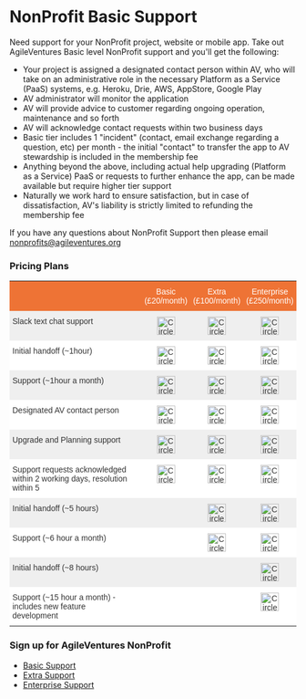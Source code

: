 # NonProfit Basic Support

Need support for your NonProfit project, website or mobile app.  Take out AgileVentures Basic level NonProfit support and you'll get the following:

- Your project is assigned a designated contact person within AV, who will take on an administrative role in the necessary Platform as a Service (PaaS) systems, e.g. Heroku, Drie, AWS, AppStore, Google Play
- AV administrator will monitor the application
- AV will provide advice to customer regarding ongoing operation, maintenance and so forth
- AV will acknowledge contact requests within two business days
- Basic tier includes 1 "incident" (contact, email exchange regarding a question, etc) per month - the initial "contact" to transfer the app to AV stewardship is included in the membership fee
- Anything beyond the above, including actual help upgrading (Platform as a Service) PaaS or requests to further enhance the app, can be made available but require higher tier support
- Naturally we work hard to ensure satisfaction, but in case of dissatisfaction, AV's liability is strictly limited to refunding the membership fee

If you have any questions about NonProfit Support then please email nonprofits@agileventures.org

### Pricing Plans

<table class="tg" style="border-collapse: collapse;border-spacing:0;border-color: #aaa;">
  <tbody>
<tr>
    <th class="tg-7cqi" style="font-family: Arial, sans-serif;font-size: 14px;font-weight: normal;padding:10px 5px;border-style:solid;border-width:0px;overflow: hidden;border-color: #aaa;color: #ffffff;background-color: #ee7335;vertical-align: top;"><br></th>
    <th class="tg-vc1w" style="font-family: Arial, sans-serif;font-size: 14px;font-weight: normal;padding:10px 5px;border-style:solid;border-width:0px;overflow: hidden;border-color: #aaa;color: #ffffff;background-color: #ee7335;vertical-align: top;"></th>
    <th class="tg-vc1w" style="font-family: Arial, sans-serif;font-size: 14px;font-weight: normal;padding:10px 5px;border-style:solid;border-width:0px;overflow: hidden;border-color: #aaa;color: #ffffff;background-color: #ee7335;text-align: center;">Basic<br> (&#xa3;20/month)</th>
    <th class="tg-vc1w" style="font-family: Arial, sans-serif;font-size: 14px;font-weight: normal;padding:10px 5px;border-style:solid;border-width:0px;overflow: hidden;border-color: #aaa;color: #ffffff;background-color: #ee7335;text-align: center;">Extra<br> (&#xa3;100/month)</th>
    <th class="tg-vc1w" style="font-family: Arial, sans-serif;font-size: 14px;font-weight: normal;padding:10px 5px;border-style:solid;border-width:0px;overflow: hidden;border-color: #aaa;color: #ffffff;background-color: #ee7335;text-align: center;">Enterprise<br> (&#xa3;250/month)</th>
  </tr>
  <tr>
    <td class="tg-yzt1" style="font-family: Arial, sans-serif;font-size: 14px;padding:10px 5px;border-style:solid;border-width:0px;overflow: hidden;border-color: #aaa;color: #333;background-color: #efefef;vertical-align: top;">Slack text chat support</td>
<td align="center" class="tg-uqo3" style="font-family: Arial, sans-serif;font-size: 14px;padding:10px 5px;border-style:solid;border-width:0px;overflow: hidden;border-color: #aaa;color: #333;background-color: #efefef;vertical-align: top;">
<br>
</td>
<td align="center" class="tg-uqo3" style="font-family: Arial, sans-serif;font-size: 14px;padding:10px 5px;border-style:solid;border-width:0px;overflow: hidden;border-color: #aaa;color: #333;background-color: #efefef;vertical-align: top;"><img width="32px" src="https://dl.dropbox.com/s/h3vg4hcvhkjc1ks/teal-circle-checkmark-128.png" alt="Circle checkmark icon" title="Circle checkmark"><br>
</td>
<td align="center" class="tg-uqo3" style="font-family: Arial, sans-serif;font-size: 14px;padding:10px 5px;border-style:solid;border-width:0px;overflow: hidden;border-color: #aaa;color: #333;background-color: #efefef;vertical-align: top;"><img width="32px" src="https://dl.dropbox.com/s/h3vg4hcvhkjc1ks/teal-circle-checkmark-128.png" alt="Circle checkmark icon" title="Circle checkmark"><br>
</td>
<td align="center" class="tg-uqo3" style="font-family: Arial, sans-serif;font-size: 14px;padding:10px 5px;border-style:solid;border-width:0px;overflow: hidden;border-color: #aaa;color: #333;background-color: #efefef;vertical-align: top;"><img width="32px" src="https://dl.dropbox.com/s/h3vg4hcvhkjc1ks/teal-circle-checkmark-128.png" alt="Circle checkmark icon" title="Circle checkmark"><br>
</td>
</tr>
  <tr>
    <td class="tg-yw4l" style="font-family: Arial, sans-serif;font-size: 14px;padding:10px 5px;border-style:solid;border-width:0px;overflow: hidden;border-color: #aaa;color: #333;background-color: #fff;vertical-align: top;">Initial handoff (&#126;1hour)</td>
    <td align="center" class="tg-baqh" style="font-family: Arial, sans-serif;font-size: 14px;padding:10px 5px;border-style:solid;border-width:0px;overflow: hidden;border-color: #aaa;color: #333;background-color: #fff;vertical-align: top;"></td>
    <td align="center" class="tg-baqh" style="font-family: Arial, sans-serif;font-size: 14px;padding:10px 5px;border-style:solid;border-width:0px;overflow: hidden;border-color: #aaa;color: #333;background-color: #fff;vertical-align: top;"><img width="32px" src="https://dl.dropbox.com/s/h3vg4hcvhkjc1ks/teal-circle-checkmark-128.png" alt="Circle checkmark icon" title="Circle checkmark"></td>
    <td align="center" class="tg-baqh" style="font-family: Arial, sans-serif;font-size: 14px;padding:10px 5px;border-style:solid;border-width:0px;overflow: hidden;border-color: #aaa;color: #333;background-color: #fff;vertical-align: top;"><img width="32px" src="https://dl.dropbox.com/s/h3vg4hcvhkjc1ks/teal-circle-checkmark-128.png" alt="Circle checkmark icon" title="Circle checkmark"></td>
    <td align="center" class="tg-baqh" style="font-family: Arial, sans-serif;font-size: 14px;padding:10px 5px;border-style:solid;border-width:0px;overflow: hidden;border-color: #aaa;color: #333;background-color: #fff;vertical-align: top;"><img width="32px" src="https://dl.dropbox.com/s/h3vg4hcvhkjc1ks/teal-circle-checkmark-128.png" alt="Circle checkmark icon" title="Circle checkmark"></td>
  </tr>
<tr>
    <td class="tg-yzt1" style="font-family: Arial, sans-serif;font-size: 14px;padding:10px 5px;border-style:solid;border-width:0px;overflow: hidden;border-color: #aaa;color: #333;background-color: #efefef;vertical-align: top;">Support (&#126;1hour a month)</td>
    <td align="center" class="tg-uqo3" style="font-family: Arial, sans-serif;font-size: 14px;padding:10px 5px;border-style:solid;border-width:0px;overflow: hidden;border-color: #aaa;color: #333;background-color: #efefef;vertical-align: top;"></td>
    <td align="center" class="tg-uqo3" style="font-family: Arial, sans-serif;font-size: 14px;padding:10px 5px;border-style:solid;border-width:0px;overflow: hidden;border-color: #aaa;color: #333;background-color: #efefef;vertical-align: top;"><img width="32px" src="https://dl.dropbox.com/s/h3vg4hcvhkjc1ks/teal-circle-checkmark-128.png" alt="Circle checkmark icon" title="Circle checkmark"></td>
    <td align="center" class="tg-uqo3" style="font-family: Arial, sans-serif;font-size: 14px;padding:10px 5px;border-style:solid;border-width:0px;overflow: hidden;border-color: #aaa;color: #333;background-color: #efefef;vertical-align: top;"><img width="32px" src="https://dl.dropbox.com/s/h3vg4hcvhkjc1ks/teal-circle-checkmark-128.png" alt="Circle checkmark icon" title="Circle checkmark"></td>
    <td align="center" class="tg-uqo3" style="font-family: Arial, sans-serif;font-size: 14px;padding:10px 5px;border-style:solid;border-width:0px;overflow: hidden;border-color: #aaa;color: #333;background-color: #efefef;vertical-align: top;"><img width="32px" src="https://dl.dropbox.com/s/h3vg4hcvhkjc1ks/teal-circle-checkmark-128.png" alt="Circle checkmark icon" title="Circle checkmark"></td>
  </tr>
  <tr>
    <td class="tg-yw4l" style="font-family: Arial, sans-serif;font-size: 14px;padding:10px 5px;border-style:solid;border-width:0px;overflow: hidden;border-color: #aaa;color: #333;background-color: #fff;vertical-align: top;">Designated AV contact person</td>
    <td align="center" class="tg-baqh" style="font-family: Arial, sans-serif;font-size: 14px;padding:10px 5px;border-style:solid;border-width:0px;overflow: hidden;border-color: #aaa;color: #333;background-color: #fff;vertical-align: top;"></td>
    <td align="center" class="tg-baqh" style="font-family: Arial, sans-serif;font-size: 14px;padding:10px 5px;border-style:solid;border-width:0px;overflow: hidden;border-color: #aaa;color: #333;background-color: #fff;vertical-align: top;"><img width="32px" src="https://dl.dropbox.com/s/h3vg4hcvhkjc1ks/teal-circle-checkmark-128.png" alt="Circle checkmark icon" title="Circle checkmark"></td>
    <td align="center" class="tg-baqh" style="font-family: Arial, sans-serif;font-size: 14px;padding:10px 5px;border-style:solid;border-width:0px;overflow: hidden;border-color: #aaa;color: #333;background-color: #fff;vertical-align: top;"><img width="32px" src="https://dl.dropbox.com/s/h3vg4hcvhkjc1ks/teal-circle-checkmark-128.png" alt="Circle checkmark icon" title="Circle checkmark"></td>
    <td align="center" class="tg-baqh" style="font-family: Arial, sans-serif;font-size: 14px;padding:10px 5px;border-style:solid;border-width:0px;overflow: hidden;border-color: #aaa;color: #333;background-color: #fff;vertical-align: top;"><img width="32px" src="https://dl.dropbox.com/s/h3vg4hcvhkjc1ks/teal-circle-checkmark-128.png" alt="Circle checkmark icon" title="Circle checkmark"></td>
  </tr>
  <tr>
    <td class="tg-yzt1" style="font-family: Arial, sans-serif;font-size: 14px;padding:10px 5px;border-style:solid;border-width:0px;overflow: hidden;border-color: #aaa;color: #333;background-color: #efefef;vertical-align: top;">Upgrade and Planning support</td>
    <td align="center" class="tg-uqo3" style="font-family: Arial, sans-serif;font-size: 14px;padding:10px 5px;border-style:solid;border-width:0px;overflow: hidden;border-color: #aaa;color: #333;background-color: #efefef;vertical-align: top;"></td>
    <td align="center" class="tg-uqo3" style="font-family: Arial, sans-serif;font-size: 14px;padding:10px 5px;border-style:solid;border-width:0px;overflow: hidden;border-color: #aaa;color: #333;background-color: #efefef;vertical-align: top;"><img width="32px" src="https://dl.dropbox.com/s/h3vg4hcvhkjc1ks/teal-circle-checkmark-128.png" alt="Circle checkmark icon" title="Circle checkmark"></td>
    <td align="center" class="tg-uqo3" style="font-family: Arial, sans-serif;font-size: 14px;padding:10px 5px;border-style:solid;border-width:0px;overflow: hidden;border-color: #aaa;color: #333;background-color: #efefef;vertical-align: top;"><img width="32px" src="https://dl.dropbox.com/s/h3vg4hcvhkjc1ks/teal-circle-checkmark-128.png" alt="Circle checkmark icon" title="Circle checkmark"></td>
    <td align="center" class="tg-uqo3" style="font-family: Arial, sans-serif;font-size: 14px;padding:10px 5px;border-style:solid;border-width:0px;overflow: hidden;border-color: #aaa;color: #333;background-color: #efefef;vertical-align: top;"><img width="32px" src="https://dl.dropbox.com/s/h3vg4hcvhkjc1ks/teal-circle-checkmark-128.png" alt="Circle checkmark icon" title="Circle checkmark"></td>
  </tr>
  <tr>
    <td class="tg-yw4l" style="font-family: Arial, sans-serif;font-size: 14px;padding:10px 5px;border-style:solid;border-width:0px;overflow: hidden;border-color: #aaa;color: #333;background-color: #fff;vertical-align: top;">Support requests acknowledged within 2 working days, resolution within 5</td>
<td align="center" class="tg-baqh" style="font-family: Arial, sans-serif;font-size: 14px;padding:10px 5px;border-style:solid;border-width:0px;overflow: hidden;border-color: #aaa;color: #333;background-color: #fff;vertical-align: top;"></td>
    <td align="center" class="tg-baqh" style="font-family: Arial, sans-serif;font-size: 14px;padding:10px 5px;border-style:solid;border-width:0px;overflow: hidden;border-color: #aaa;color: #333;background-color: #fff;vertical-align: top;"><img width="32px" src="https://dl.dropbox.com/s/h3vg4hcvhkjc1ks/teal-circle-checkmark-128.png" alt="Circle checkmark icon" title="Circle checkmark"></td>
    <td align="center" class="tg-baqh" style="font-family: Arial, sans-serif;font-size: 14px;padding:10px 5px;border-style:solid;border-width:0px;overflow: hidden;border-color: #aaa;color: #333;background-color: #fff;vertical-align: top;"><img width="32px" src="https://dl.dropbox.com/s/h3vg4hcvhkjc1ks/teal-circle-checkmark-128.png" alt="Circle checkmark icon" title="Circle checkmark"></td>
    <td align="center" class="tg-baqh" style="font-family: Arial, sans-serif;font-size: 14px;padding:10px 5px;border-style:solid;border-width:0px;overflow: hidden;border-color: #aaa;color: #333;background-color: #fff;vertical-align: top;"><img width="32px" src="https://dl.dropbox.com/s/h3vg4hcvhkjc1ks/teal-circle-checkmark-128.png" alt="Circle checkmark icon" title="Circle checkmark"></td>
  </tr>
  <tr>
    <td class="tg-yzt1" style="font-family: Arial, sans-serif;font-size: 14px;padding:10px 5px;border-style:solid;border-width:0px;overflow: hidden;border-color: #aaa;color: #333;background-color: #efefef;vertical-align: top;">Initial handoff (&#126;5 hours)<br>
</td>
<td align="center" class="tg-uqo3" style="font-family: Arial, sans-serif;font-size: 14px;padding:10px 5px;border-style:solid;border-width:0px;overflow: hidden;border-color: #aaa;color: #333;background-color: #efefef;vertical-align: top;"></td>
    <td align="center" class="tg-uqo3" style="font-family: Arial, sans-serif;font-size: 14px;padding:10px 5px;border-style:solid;border-width:0px;overflow: hidden;border-color: #aaa;color: #333;background-color: #efefef;vertical-align: top;"></td>
    <td align="center" class="tg-uqo3" style="font-family: Arial, sans-serif;font-size: 14px;padding:10px 5px;border-style:solid;border-width:0px;overflow: hidden;border-color: #aaa;color: #333;background-color: #efefef;vertical-align: top;"><img width="32px" src="https://dl.dropbox.com/s/h3vg4hcvhkjc1ks/teal-circle-checkmark-128.png" alt="Circle checkmark icon" title="Circle checkmark"></td>
    <td align="center" class="tg-uqo3" style="font-family: Arial, sans-serif;font-size: 14px;padding:10px 5px;border-style:solid;border-width:0px;overflow: hidden;border-color: #aaa;color: #333;background-color: #efefef;vertical-align: top;"><img width="32px" src="https://dl.dropbox.com/s/h3vg4hcvhkjc1ks/teal-circle-checkmark-128.png" alt="Circle checkmark icon" title="Circle checkmark"></td>
  </tr>
  <tr>
    <td class="tg-yw4l" style="font-family: Arial, sans-serif;font-size: 14px;padding:10px 5px;border-style:solid;border-width:0px;overflow: hidden;border-color: #aaa;color: #333;background-color: #fff;vertical-align: top;">Support (&#126;6 hour a month)<br>
</td>
    <td align="center" class="tg-baqh" style="font-family: Arial, sans-serif;font-size: 14px;padding:10px 5px;border-style:solid;border-width:0px;overflow: hidden;border-color: #aaa;color: #333;background-color: #fff;vertical-align: top;"></td>
    <td align="center" class="tg-baqh" style="font-family: Arial, sans-serif;font-size: 14px;padding:10px 5px;border-style:solid;border-width:0px;overflow: hidden;border-color: #aaa;color: #333;background-color: #fff;vertical-align: top;"></td>
    <td align="center" class="tg-baqh" style="font-family: Arial, sans-serif;font-size: 14px;padding:10px 5px;border-style:solid;border-width:0px;overflow: hidden;border-color: #aaa;color: #333;background-color: #fff;vertical-align: top;"><img width="32px" src="https://dl.dropbox.com/s/h3vg4hcvhkjc1ks/teal-circle-checkmark-128.png" alt="Circle checkmark icon" title="Circle checkmark"><br>
</td>
    <td align="center" class="tg-baqh" style="font-family: Arial, sans-serif;font-size: 14px;padding:10px 5px;border-style:solid;border-width:0px;overflow: hidden;border-color: #aaa;color: #333;background-color: #fff;vertical-align: top;"><img width="32px" src="https://dl.dropbox.com/s/h3vg4hcvhkjc1ks/teal-circle-checkmark-128.png" alt="Circle checkmark icon" title="Circle checkmark"></td>
  </tr>
  <tr>
    <td class="tg-yzt1" style="font-family: Arial, sans-serif;font-size: 14px;padding:10px 5px;border-style:solid;border-width:0px;overflow: hidden;border-color: #aaa;color: #333;background-color: #efefef;vertical-align: top;">
Initial handoff (&#126;8 hours)<br>
</td>
    <td align="center" class="tg-uqo3" style="font-family: Arial, sans-serif;font-size: 14px;padding:10px 5px;border-style:solid;border-width:0px;overflow: hidden;border-color: #aaa;color: #333;background-color: #efefef;vertical-align: top;"></td>
    <td align="center" class="tg-uqo3" style="font-family: Arial, sans-serif;font-size: 14px;padding:10px 5px;border-style:solid;border-width:0px;overflow: hidden;border-color: #aaa;color: #333;background-color: #efefef;vertical-align: top;"></td>
    <td align="center" class="tg-uqo3" style="font-family: Arial, sans-serif;font-size: 14px;padding:10px 5px;border-style:solid;border-width:0px;overflow: hidden;border-color: #aaa;color: #333;background-color: #efefef;vertical-align: top;"><br></td>
    <td align="center" class="tg-uqo3" style="font-family: Arial, sans-serif;font-size: 14px;padding:10px 5px;border-style:solid;border-width:0px;overflow: hidden;border-color: #aaa;color: #333;background-color: #efefef;vertical-align: top;"><img width="32px" src="https://dl.dropbox.com/s/h3vg4hcvhkjc1ks/teal-circle-checkmark-128.png" alt="Circle checkmark icon" title="Circle checkmark"><br>
</td>
  </tr>
  <tr>
    <td class="tg-yzt1" style="font-family: Arial, sans-serif;font-size: 14px;padding:10px 5px;border-style:solid;border-width:0px;overflow: hidden;border-color: #aaa;color: #333;background-color: #fff;vertical-align: top;">Support (&#126;15 hour a month) - includes new feature development<br>
</td>
    <td align="center" class="tg-uqo3" style="font-family: Arial, sans-serif;font-size: 14px;padding:10px 5px;border-style:solid;border-width:0px;overflow: hidden;border-color: #aaa;color: #333;background-color: #fff;vertical-align: top;"></td>
    <td align="center" class="tg-uqo3" style="font-family: Arial, sans-serif;font-size: 14px;padding:10px 5px;border-style:solid;border-width:0px;overflow: hidden;border-color: #aaa;color: #333;background-color: #fff;vertical-align: top;"></td>
    <td align="center" class="tg-uqo3" style="font-family: Arial, sans-serif;font-size: 14px;padding:10px 5px;border-style:solid;border-width:0px;overflow: hidden;border-color: #aaa;color: #333;background-color: #fff;vertical-align: top;"><br></td>
   <td align="center" class="tg-uqo3" style="font-family: Arial, sans-serif;font-size: 14px;padding:10px 5px;border-style:solid;border-width:0px;overflow: hidden;border-color: #aaa;color: #333;background-color: #fff;vertical-align: top;"><img width="32px" src="https://dl.dropbox.com/s/h3vg4hcvhkjc1ks/teal-circle-checkmark-128.png" alt="Circle checkmark icon" title="Circle checkmark"><br>
</td>
  </tr>
</tbody>
</table>

### Sign up for AgileVentures NonProfit

- [Basic Support](http://www.agileventures.org/subscriptions/new?plan=nonprofitbasic)
- [Extra Support](http://www.agileventures.org/subscriptions/new?plan=nonprofitextra)
- [Enterprise Support](http://www.agileventures.org/subscriptions/new?plan=nonprofitenterprise)
